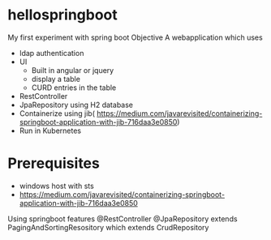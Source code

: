 # hellospringboot
My first experiment with spring boot
Objective
A webapplication which uses 
* ldap authentication  
* UI 
  * Built in angular or jquery
  * display a table
  * CURD entries in the table
* RestController
* JpaRepository using H2 database
* Containerize using jib( https://medium.com/javarevisited/containerizing-springboot-application-with-jib-716daa3e0850)
* Run in Kubernetes

# Prerequisites
* windows host with sts
* https://medium.com/javarevisited/containerizing-springboot-application-with-jib-716daa3e0850

Using springboot features
@RestController
@JpaRepository extends PagingAndSortingResository which extends CrudRepository

